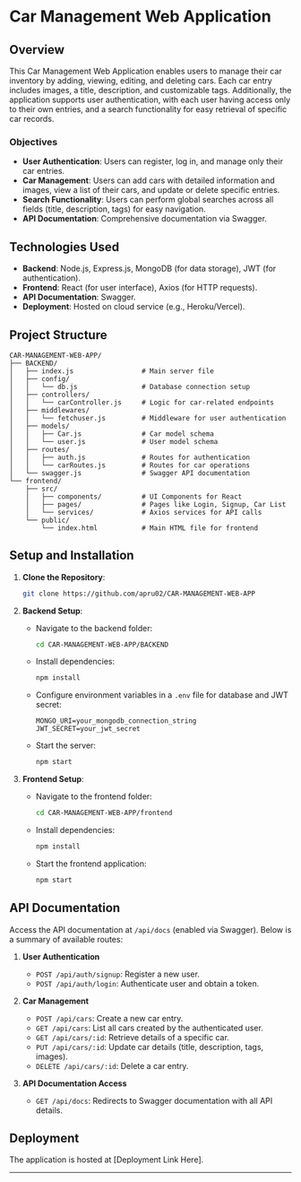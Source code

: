 
# Car Management Web Application

## Overview

This Car Management Web Application enables users to manage their car inventory by adding, viewing, editing, and deleting cars. Each car entry includes images, a title, description, and customizable tags. Additionally, the application supports user authentication, with each user having access only to their own entries, and a search functionality for easy retrieval of specific car records.

### Objectives

- **User Authentication**: Users can register, log in, and manage only their car entries.
- **Car Management**: Users can add cars with detailed information and images, view a list of their cars, and update or delete specific entries.
- **Search Functionality**: Users can perform global searches across all fields (title, description, tags) for easy navigation.
- **API Documentation**: Comprehensive documentation via Swagger.

## Technologies Used

- **Backend**: Node.js, Express.js, MongoDB (for data storage), JWT (for authentication).
- **Frontend**: React (for user interface), Axios (for HTTP requests).
- **API Documentation**: Swagger.
- **Deployment**: Hosted on cloud service (e.g., Heroku/Vercel).

## Project Structure

```plaintext
CAR-MANAGEMENT-WEB-APP/
├── BACKEND/
│   ├── index.js                 # Main server file
│   ├── config/
│   │   └── db.js                # Database connection setup
│   ├── controllers/
│   │   └── carController.js     # Logic for car-related endpoints
│   ├── middlewares/
│   │   └── fetchuser.js         # Middleware for user authentication
│   ├── models/
│   │   ├── Car.js               # Car model schema
│   │   └── user.js              # User model schema
│   ├── routes/
│   │   ├── auth.js              # Routes for authentication
│   │   └── carRoutes.js         # Routes for car operations
│   └── swagger.js               # Swagger API documentation
└── frontend/
    ├── src/
    │   ├── components/          # UI Components for React
    │   ├── pages/               # Pages like Login, Signup, Car List
    │   └── services/            # Axios services for API calls
    └── public/
        └── index.html           # Main HTML file for frontend
```

## Setup and Installation

1. **Clone the Repository**: 
   ```bash
   git clone https://github.com/apru02/CAR-MANAGEMENT-WEB-APP
   ```
2. **Backend Setup**:
   - Navigate to the backend folder:
     ```bash
     cd CAR-MANAGEMENT-WEB-APP/BACKEND
     ```
   - Install dependencies:
     ```bash
     npm install
     ```
   - Configure environment variables in a `.env` file for database and JWT secret:
     ```plaintext
     MONGO_URI=your_mongodb_connection_string
     JWT_SECRET=your_jwt_secret
     ```
   - Start the server:
     ```bash
     npm start
     ```

3. **Frontend Setup**:
   - Navigate to the frontend folder:
     ```bash
     cd CAR-MANAGEMENT-WEB-APP/frontend
     ```
   - Install dependencies:
     ```bash
     npm install
     ```
   - Start the frontend application:
     ```bash
     npm start
     ```

## API Documentation

Access the API documentation at `/api/docs` (enabled via Swagger). Below is a summary of available routes:

1. **User Authentication**
   - `POST /api/auth/signup`: Register a new user.
   - `POST /api/auth/login`: Authenticate user and obtain a token.

2. **Car Management**
   - `POST /api/cars`: Create a new car entry.
   - `GET /api/cars`: List all cars created by the authenticated user.
   - `GET /api/cars/:id`: Retrieve details of a specific car.
   - `PUT /api/cars/:id`: Update car details (title, description, tags, images).
   - `DELETE /api/cars/:id`: Delete a car entry.

3. **API Documentation Access**
   - `GET /api/docs`: Redirects to Swagger documentation with all API details.

## Deployment

The application is hosted at [Deployment Link Here].

---
